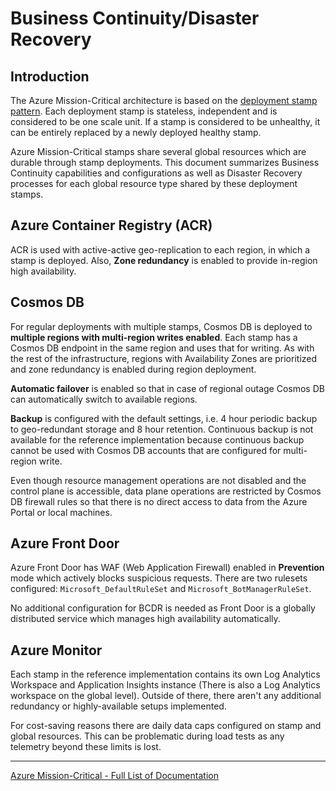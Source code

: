 # Business Continuity/Disaster Recovery

## Introduction

The Azure Mission-Critical architecture is based on the [deployment stamp pattern](https://docs.microsoft.com/azure/architecture/patterns/deployment-stamp). Each deployment stamp is stateless, independent and is considered to be one scale unit. If a stamp is considered to be unhealthy, it can be entirely replaced by a newly deployed healthy stamp.

Azure Mission-Critical stamps share several global resources which are durable through stamp deployments. This document summarizes Business Continuity capabilities and configurations as well as Disaster Recovery processes for each global resource type shared by these deployment stamps.

## Azure Container Registry (ACR)

ACR is used with active-active geo-replication to each region, in which a stamp is deployed. Also, **Zone redundancy** is enabled to provide in-region high availability.

## Cosmos DB

For regular deployments with multiple stamps, Cosmos DB is deployed to **multiple regions with multi-region writes enabled**. Each stamp has a Cosmos DB endpoint in the same region and uses that for writing. As with the rest of the infrastructure, regions with Availability Zones are prioritized and zone redundancy is enabled during region deployment.

**Automatic failover** is enabled so that in case of regional outage Cosmos DB can automatically switch to available regions.

**Backup** is configured with the default settings, i.e. 4 hour periodic backup to geo-redundant storage and 8 hour retention. Continuous backup is not available for the reference implementation because continuous backup cannot be used with Cosmos DB accounts that are configured for multi-region write.

Even though resource management operations are not disabled and the control plane is accessible, data plane operations are restricted by Cosmos DB firewall rules so that there is no direct access to data from the Azure Portal or local machines.

## Azure Front Door

Azure Front Door has WAF (Web Application Firewall) enabled in **Prevention** mode which actively blocks suspicious requests. There are two rulesets configured: `Microsoft_DefaultRuleSet` and `Microsoft_BotManagerRuleSet`.

No additional configuration for BCDR is needed as Front Door is a globally distributed service which manages high availability automatically.

## Azure Monitor

Each stamp in the reference implementation contains its own Log Analytics Workspace and Application Insights instance (There is also a Log Analytics workspace on the global level). Outside of there, there aren't any additional redundancy or highly-available setups implemented.

For cost-saving reasons there are daily data caps configured on stamp and global resources. This can be problematic during load tests as any telemetry beyond these limits is lost.

---

[Azure Mission-Critical - Full List of Documentation](/docs/README.md)
